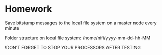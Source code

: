 # Homework

Save bitstamp messages to the local file system on a master node every minute

Folder structure on local file system: /home/nifi/yyyy-mm-dd-hh-MM

!DON'T FORGET TO STOP YOUR PROCESSORS AFTER TESTING